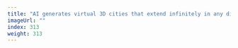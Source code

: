 ```yaml
---
title: "AI generates virtual 3D cities that extend infinitely in any direction"
imageUrl: ""
index: 313
weight: 313
---
```

